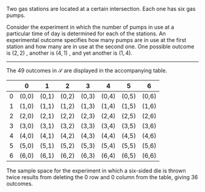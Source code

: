 
Two gas stations are located at a certain intersection. Each one has six gas pumps.

Consider the experiment in which the number of pumps in use at a particular time of day is determined for each of the stations.
An experimental outcome specifies how many pumps are in use at the first station and how many are in use at the second one. One possible outcome is $\left( {2,2}\right)$ , another is $\left( {4,1}\right)$ , and yet another is $\left( {1,4}\right)$. 

---

The 49 outcomes in $\mathcal{S}$ are displayed in the accompanying table.

|   | 0     | 1     | 2     | 3     | 4     | 5     | 6     |
|---|-------|-------|-------|-------|-------|-------|-------|
| 0 | (0,0) | (0,1) | (0,2) | (0,3) | (0,4) | (0,5) | (0,6) |
| 1 | (1,0) | (1,1) | (1,2) | (1,3) | (1,4) | (1,5) | (1,6) |
| 2 | (2,0) | (2,1) | (2,2) | (2,3) | (2,4) | (2,5) | (2,6) |
| 3 | (3,0) | (3,1) | (3,2) | (3,3) | (3,4) | (3,5) | (3,6) |
| 4 | (4,0) | (4,1) | (4,2) | (4,3) | (4,4) | (4,5) | (4,6) |
| 5 | (5,0) | (5,1) | (5,2) | (5,3) | (5,4) | (5,5) | (5,6) |
| 6 | (6,0) | (6,1) | (6,2) | (6,3) | (6,4) | (6,5) | (6,6) |

The sample space for the experiment in which a six-sided die is thrown twice results from deleting the 0 row and 0 column from the table, giving 36 outcomes.
